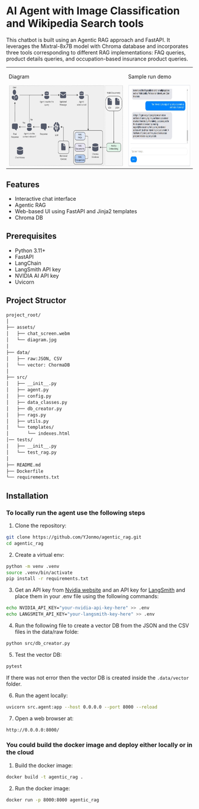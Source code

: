 # AI Agent with Image Classification and Wikipedia Search tools

This chatbot is built using an Agentic RAG approach and FastAPI. It leverages the Mixtral-8x7B model with Chroma database and incorporates three tools corresponding to different RAG implementations: FAQ queries, product details queries, and occupation-based insurance product queries.


<table>
  <tr>
    <td>
      <p>Diagram</p>
      <img src="./assets/diagram.jpg" alt="Agent Architecture Diagram" width="850" height="220">
    </td>
    <td>
      <p>Sample run demo</p>
      <img src="./assets/chat_screen.jpg" width="420" height="220" alt="Watch the video">
    </td>
  </tr>
</table>


## Features

- Interactive chat interface
- Agentic RAG
- Web-based UI using FastAPI and Jinja2 templates
- Chroma DB


## Prerequisites

- Python 3.11+
- FastAPI
- LangChain
- LangSmith API key
- NVIDIA AI API key
- Uvicorn


## Project Structor
```bash
project_root/
│
├── assets/
│   ├── chat_screen.webm
│   └── diagram.jpg   
│     
├── data/
│   ├── raw:JSON, CSV
│   └── vector: ChormaDB
│
├── src/
│   ├── __init__.py
│   ├── agent.py
│   ├── config.py
│   ├── data_classes.py
│   ├── db_creator.py
│   ├── rags.py
│   ├── utils.py
│   └── templates/
│       └── indexes.html
│── tests/
│   ├── __init__.py
│   └── test_rag.py      
│
├── README.md
├── Dockerfile
└── requirements.txt
```


## Installation

### To locally run the agent use the following steps

1. Clone the repository:
```bash
git clone https://github.com/YJonmo/agentic_rag.git
cd agentic_rag
```

2. Create a virtual env:
```bash
python -m venv .venv
source .venv/bin/activate
pip install -r requirements.txt
```

3. Get an API key from [Nvidia website](https://build.nvidia.com/mistralai/mixtral-8x7b-instruct?snippet_tab=Python&signin=true&api_key=true) and an API key for [LangSmith](https://docs.smith.langchain.com/administration/how_to_guides/organization_management/create_account_api_key) and place them in your .env file using the following commands:
```bash
echo NVIDIA_API_KEY="your-nvidia-api-key-here" >> .env
echo LANGSMITH_API_KEY="your-langsmith-key-here" >> .env
```

4. Run the following file to create a vector DB from the JSON and the CSV files in the data/raw folde:
```bash
python src/db_creator.py
```

5. Test the vector DB:
```bash
pytest
```
If there was not error then the vector DB is created inside the ```.data/vector``` folder.


6. Run the agent locally:
```bash
uvicorn src.agent:app --host 0.0.0.0 --port 8000 --reload
```

7. Open a web browser at:
```bash
http://0.0.0.0:8000/
```

### You could build the docker image and deploy either locally or in the cloud

1. Build the docker image:
```bash
docker build -t agentic_rag .
```

2. Run the docker image:
```bash
docker run -p 8000:8000 agentic_rag
```
